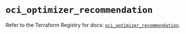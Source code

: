 # `oci_optimizer_recommendation`

Refer to the Terraform Registry for docs: [`oci_optimizer_recommendation`](https://registry.terraform.io/providers/hashicorp/oci/7.19.0/docs/resources/optimizer_recommendation).

